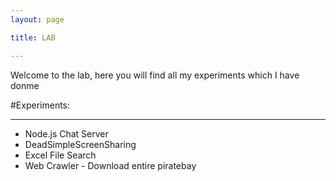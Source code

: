 ```yaml
---
layout: page

title: LAB

---
```

Welcome to the lab, here you will find all my experiments which I have donme

#Experiments:

----

* Node.js Chat Server
* DeadSimpleScreenSharing
* Excel File Search
* Web Crawler - Download entire piratebay

